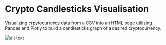 # Crypto Candlesticks Visualisation
Visualizing crpytocurrency data from a CSV into an HTML page utilizing Pandas and Plotly to build a candlesticks graph of a desired cryptocurrency.

![alt text](https://github.com/nikhilnlakhwani/crypto-candlesticks/blob/main/image.png?raw=true)
